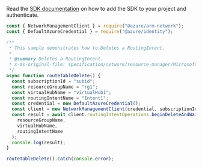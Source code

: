 Read the [SDK documentation](https://github.com/Azure/azure-sdk-for-js/blob/%40azure%2Farm-network_28.0.0/sdk/network/arm-network/README.md) on how to add the SDK to your project and authenticate.

```javascript
const { NetworkManagementClient } = require("@azure/arm-network");
const { DefaultAzureCredential } = require("@azure/identity");

/**
 * This sample demonstrates how to Deletes a RoutingIntent.
 *
 * @summary Deletes a RoutingIntent.
 * x-ms-original-file: specification/network/resource-manager/Microsoft.Network/stable/2021-08-01/examples/RoutingIntentDelete.json
 */
async function routeTableDelete() {
  const subscriptionId = "subid";
  const resourceGroupName = "rg1";
  const virtualHubName = "virtualHub1";
  const routingIntentName = "Intent1";
  const credential = new DefaultAzureCredential();
  const client = new NetworkManagementClient(credential, subscriptionId);
  const result = await client.routingIntentOperations.beginDeleteAndWait(
    resourceGroupName,
    virtualHubName,
    routingIntentName
  );
  console.log(result);
}

routeTableDelete().catch(console.error);
```
